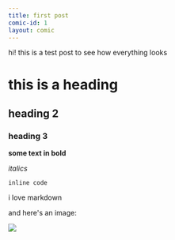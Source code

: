```yaml
---
title: first post
comic-id: 1
layout: comic 
---
```


hi! this is a test post to see how everything looks

# this is a heading
## heading 2
### heading 3
**some text in bold**

_italics_

`inline code`

i love markdown

and here's an image:

<img src='https://mademistakes.com/static/ae70cf43c71f368c3577d03e2d4479d2/25419/jekyll-minima-stylesheet-404.jpg' />


